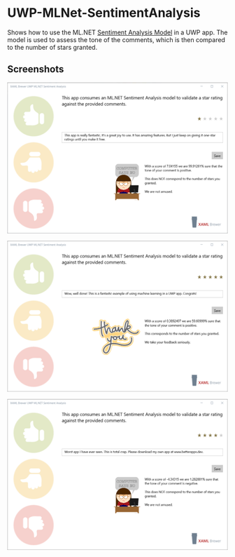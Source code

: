 # UWP-MLNet-SentimentAnalysis
Shows how to use the ML.NET [Sentiment Analysis Model](https://github.com/dotnet/samples/tree/master/machine-learning/models/sentimentanalysis) in a UWP app. The model is used to assess the tone of the comments, which is then compared to the number of stars granted.

## Screenshots
![Screenshot](Assets/OneStarButPositive.png?raw=true)

![Screenshot](Assets/FiveStarsAndPositive.png?raw=true)

![Screenshot](Assets/FourStarsButNegative.png?raw=true)
